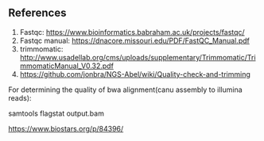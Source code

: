 ## References

1. Fastqc: https://www.bioinformatics.babraham.ac.uk/projects/fastqc/
2. Fastqc manual: https://dnacore.missouri.edu/PDF/FastQC_Manual.pdf
3. trimmomatic: http://www.usadellab.org/cms/uploads/supplementary/Trimmomatic/TrimmomaticManual_V0.32.pdf
4. https://github.com/jonbra/NGS-Abel/wiki/Quality-check-and-trimming

For determining the quality of bwa alignment(canu assembly to illumina reads):

samtools flagstat output.bam

https://www.biostars.org/p/84396/
